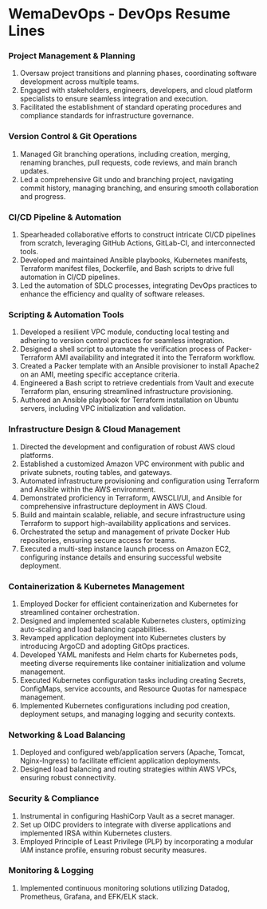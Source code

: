 # WemaDevOps - DevOps Resume Lines

### Project Management & Planning

1. Oversaw project transitions and planning phases, coordinating software development across multiple teams.
2. Engaged with stakeholders, engineers, developers, and cloud platform specialists to ensure seamless integration and execution.
3. Facilitated the establishment of standard operating procedures and compliance standards for infrastructure governance.

### Version Control & Git Operations

1. Managed Git branching operations, including creation, merging, renaming branches, pull requests, code reviews, and main branch updates.
2. Led a comprehensive Git undo and branching project, navigating commit history, managing branching, and ensuring smooth collaboration and progress.

### CI/CD Pipeline & Automation

1. Spearheaded collaborative efforts to construct intricate CI/CD pipelines from scratch, leveraging GitHub Actions, GitLab-CI, and interconnected tools.
2. Developed and maintained Ansible playbooks, Kubernetes manifests, Terraform manifest files, Dockerfile, and Bash scripts to drive full automation in CI/CD pipelines.
3. Led the automation of SDLC processes, integrating DevOps practices to enhance the efficiency and quality of software releases.

### Scripting & Automation Tools

1. Developed a resilient VPC module, conducting local testing and adhering to version control practices for seamless integration.
2. Designed a shell script to automate the verification process of Packer-Terraform AMI availability and integrated it into the Terraform workflow.
3. Created a Packer template with an Ansible provisioner to install Apache2 on an AMI, meeting specific acceptance criteria.
4. Engineered a Bash script to retrieve credentials from Vault and execute Terraform plan, ensuring streamlined infrastructure provisioning.
5. Authored an Ansible playbook for Terraform installation on Ubuntu servers, including VPC initialization and validation.

### Infrastructure Design & Cloud Management

1. Directed the development and configuration of robust AWS cloud platforms.
2. Established a customized Amazon VPC environment with public and private subnets, routing tables, and gateways.
3. Automated infrastructure provisioning and configuration using Terraform and Ansible within the AWS environment.
4. Demonstrated proficiency in Terraform, AWSCLI/UI, and Ansible for comprehensive infrastructure deployment in AWS Cloud.
5. Build and maintain scalable, reliable, and secure infrastructure using Terraform to support high-availability applications and services.
6. Orchestrated the setup and management of private Docker Hub repositories, ensuring secure access for teams.
7. Executed a multi-step instance launch process on Amazon EC2, configuring instance details and ensuring successful website deployment.

### Containerization & Kubernetes Management

1. Employed Docker for efficient containerization and Kubernetes for streamlined container orchestration.
2. Designed and implemented scalable Kubernetes clusters, optimizing auto-scaling and load balancing capabilities.
3. Revamped application deployment into Kubernetes clusters by introducing ArgoCD and adopting GitOps practices.
4. Developed YAML manifests and Helm charts for Kubernetes pods, meeting diverse requirements like container initialization and volume management.
5. Executed Kubernetes configuration tasks including creating Secrets, ConfigMaps, service accounts, and Resource Quotas for namespace management.
6. Implemented Kubernetes configurations including pod creation, deployment setups, and managing logging and security contexts.

### Networking & Load Balancing

1. Deployed and configured web/application servers (Apache, Tomcat, Nginx-Ingress) to facilitate efficient application deployments.
2. Designed load balancing and routing strategies within AWS VPCs, ensuring robust connectivity.

### Security & Compliance

1. Instrumental in configuring HashiCorp Vault as a secret manager.
2. Set up OIDC providers to integrate with diverse applications and implemented IRSA within Kubernetes clusters.
3. Employed Principle of Least Privilege (PLP) by incorporating a modular IAM instance profile, ensuring robust security measures.

### Monitoring & Logging

1. Implemented continuous monitoring solutions utilizing Datadog, Prometheus, Grafana, and EFK/ELK stack.
